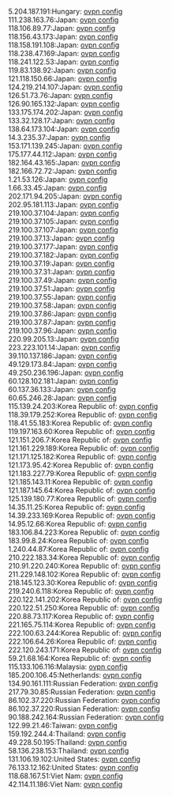 5.204.187.191:Hungary: [ovpn config](vpn/5_204_187_191.ovpn)  
111.238.163.76:Japan: [ovpn config](vpn/111_238_163_76.ovpn)  
118.106.89.77:Japan: [ovpn config](vpn/118_106_89_77.ovpn)  
118.156.43.173:Japan: [ovpn config](vpn/118_156_43_173.ovpn)  
118.158.191.108:Japan: [ovpn config](vpn/118_158_191_108.ovpn)  
118.238.47.169:Japan: [ovpn config](vpn/118_238_47_169.ovpn)  
118.241.122.53:Japan: [ovpn config](vpn/118_241_122_53.ovpn)  
119.83.138.92:Japan: [ovpn config](vpn/119_83_138_92.ovpn)  
121.118.150.66:Japan: [ovpn config](vpn/121_118_150_66.ovpn)  
124.219.214.107:Japan: [ovpn config](vpn/124_219_214_107.ovpn)  
126.51.73.76:Japan: [ovpn config](vpn/126_51_73_76.ovpn)  
126.90.165.132:Japan: [ovpn config](vpn/126_90_165_132.ovpn)  
133.175.174.202:Japan: [ovpn config](vpn/133_175_174_202.ovpn)  
133.32.128.17:Japan: [ovpn config](vpn/133_32_128_17.ovpn)  
138.64.173.104:Japan: [ovpn config](vpn/138_64_173_104.ovpn)  
14.3.235.37:Japan: [ovpn config](vpn/14_3_235_37.ovpn)  
153.171.139.245:Japan: [ovpn config](vpn/153_171_139_245.ovpn)  
175.177.44.112:Japan: [ovpn config](vpn/175_177_44_112.ovpn)  
182.164.43.165:Japan: [ovpn config](vpn/182_164_43_165.ovpn)  
182.166.72.72:Japan: [ovpn config](vpn/182_166_72_72.ovpn)  
1.21.53.126:Japan: [ovpn config](vpn/1_21_53_126.ovpn)  
1.66.33.45:Japan: [ovpn config](vpn/1_66_33_45.ovpn)  
202.171.94.205:Japan: [ovpn config](vpn/202_171_94_205.ovpn)  
202.95.181.113:Japan: [ovpn config](vpn/202_95_181_113.ovpn)  
219.100.37.104:Japan: [ovpn config](vpn/219_100_37_104.ovpn)  
219.100.37.105:Japan: [ovpn config](vpn/219_100_37_105.ovpn)  
219.100.37.107:Japan: [ovpn config](vpn/219_100_37_107.ovpn)  
219.100.37.13:Japan: [ovpn config](vpn/219_100_37_13.ovpn)  
219.100.37.177:Japan: [ovpn config](vpn/219_100_37_177.ovpn)  
219.100.37.182:Japan: [ovpn config](vpn/219_100_37_182.ovpn)  
219.100.37.19:Japan: [ovpn config](vpn/219_100_37_19.ovpn)  
219.100.37.31:Japan: [ovpn config](vpn/219_100_37_31.ovpn)  
219.100.37.49:Japan: [ovpn config](vpn/219_100_37_49.ovpn)  
219.100.37.51:Japan: [ovpn config](vpn/219_100_37_51.ovpn)  
219.100.37.55:Japan: [ovpn config](vpn/219_100_37_55.ovpn)  
219.100.37.58:Japan: [ovpn config](vpn/219_100_37_58.ovpn)  
219.100.37.86:Japan: [ovpn config](vpn/219_100_37_86.ovpn)  
219.100.37.87:Japan: [ovpn config](vpn/219_100_37_87.ovpn)  
219.100.37.96:Japan: [ovpn config](vpn/219_100_37_96.ovpn)  
220.99.205.13:Japan: [ovpn config](vpn/220_99_205_13.ovpn)  
223.223.101.14:Japan: [ovpn config](vpn/223_223_101_14.ovpn)  
39.110.137.186:Japan: [ovpn config](vpn/39_110_137_186.ovpn)  
49.129.173.84:Japan: [ovpn config](vpn/49_129_173_84.ovpn)  
49.250.236.196:Japan: [ovpn config](vpn/49_250_236_196.ovpn)  
60.128.102.181:Japan: [ovpn config](vpn/60_128_102_181.ovpn)  
60.137.36.133:Japan: [ovpn config](vpn/60_137_36_133.ovpn)  
60.65.246.28:Japan: [ovpn config](vpn/60_65_246_28.ovpn)  
115.139.24.203:Korea Republic of: [ovpn config](vpn/115_139_24_203.ovpn)  
118.39.179.252:Korea Republic of: [ovpn config](vpn/118_39_179_252.ovpn)  
118.41.55.183:Korea Republic of: [ovpn config](vpn/118_41_55_183.ovpn)  
119.197.163.60:Korea Republic of: [ovpn config](vpn/119_197_163_60.ovpn)  
121.151.206.7:Korea Republic of: [ovpn config](vpn/121_151_206_7.ovpn)  
121.161.229.189:Korea Republic of: [ovpn config](vpn/121_161_229_189.ovpn)  
121.171.125.182:Korea Republic of: [ovpn config](vpn/121_171_125_182.ovpn)  
121.173.95.42:Korea Republic of: [ovpn config](vpn/121_173_95_42.ovpn)  
121.183.227.79:Korea Republic of: [ovpn config](vpn/121_183_227_79.ovpn)  
121.185.143.11:Korea Republic of: [ovpn config](vpn/121_185_143_11.ovpn)  
121.187.145.64:Korea Republic of: [ovpn config](vpn/121_187_145_64.ovpn)  
125.139.180.77:Korea Republic of: [ovpn config](vpn/125_139_180_77.ovpn)  
14.35.11.25:Korea Republic of: [ovpn config](vpn/14_35_11_25.ovpn)  
14.39.233.169:Korea Republic of: [ovpn config](vpn/14_39_233_169.ovpn)  
14.95.12.66:Korea Republic of: [ovpn config](vpn/14_95_12_66.ovpn)  
183.106.84.223:Korea Republic of: [ovpn config](vpn/183_106_84_223.ovpn)  
183.99.8.24:Korea Republic of: [ovpn config](vpn/183_99_8_24.ovpn)  
1.240.44.87:Korea Republic of: [ovpn config](vpn/1_240_44_87.ovpn)  
210.222.183.34:Korea Republic of: [ovpn config](vpn/210_222_183_34.ovpn)  
210.91.220.240:Korea Republic of: [ovpn config](vpn/210_91_220_240.ovpn)  
211.229.148.102:Korea Republic of: [ovpn config](vpn/211_229_148_102.ovpn)  
218.145.123.30:Korea Republic of: [ovpn config](vpn/218_145_123_30.ovpn)  
219.240.6.118:Korea Republic of: [ovpn config](vpn/219_240_6_118.ovpn)  
220.122.141.202:Korea Republic of: [ovpn config](vpn/220_122_141_202.ovpn)  
220.122.51.250:Korea Republic of: [ovpn config](vpn/220_122_51_250.ovpn)  
220.88.73.117:Korea Republic of: [ovpn config](vpn/220_88_73_117.ovpn)  
221.165.75.114:Korea Republic of: [ovpn config](vpn/221_165_75_114.ovpn)  
222.100.63.244:Korea Republic of: [ovpn config](vpn/222_100_63_244.ovpn)  
222.106.64.26:Korea Republic of: [ovpn config](vpn/222_106_64_26.ovpn)  
222.120.243.171:Korea Republic of: [ovpn config](vpn/222_120_243_171.ovpn)  
59.21.68.164:Korea Republic of: [ovpn config](vpn/59_21_68_164.ovpn)  
115.133.106.116:Malaysia: [ovpn config](vpn/115_133_106_116.ovpn)  
185.200.106.45:Netherlands: [ovpn config](vpn/185_200_106_45.ovpn)  
134.90.161.111:Russian Federation: [ovpn config](vpn/134_90_161_111.ovpn)  
217.79.30.85:Russian Federation: [ovpn config](vpn/217_79_30_85.ovpn)  
86.102.37.220:Russian Federation: [ovpn config](vpn/86_102_37_220.ovpn)  
86.102.37.220:Russian Federation: [ovpn config](vpn/86_102_37_220.ovpn)  
90.188.242.164:Russian Federation: [ovpn config](vpn/90_188_242_164.ovpn)  
122.99.21.46:Taiwan: [ovpn config](vpn/122_99_21_46.ovpn)  
159.192.244.4:Thailand: [ovpn config](vpn/159_192_244_4.ovpn)  
49.228.50.195:Thailand: [ovpn config](vpn/49_228_50_195.ovpn)  
58.136.238.153:Thailand: [ovpn config](vpn/58_136_238_153.ovpn)  
131.106.19.102:United States: [ovpn config](vpn/131_106_19_102.ovpn)  
76.133.12.162:United States: [ovpn config](vpn/76_133_12_162.ovpn)  
118.68.167.51:Viet Nam: [ovpn config](vpn/118_68_167_51.ovpn)  
42.114.11.186:Viet Nam: [ovpn config](vpn/42_114_11_186.ovpn)  
